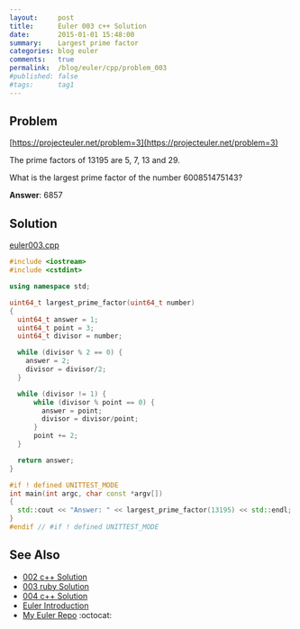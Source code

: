 ```yaml
---
layout:     post
title:      Euler 003 c++ Solution
date:       2015-01-01 15:48:00
summary:    Largest prime factor
categories: blog euler
comments:   true
permalink:  /blog/euler/cpp/problem_003
#published: false
#tags:      tag1
---
```


## Problem

[https://projecteuler.net/problem=3](https://projecteuler.net/problem=3)

The prime factors of 13195 are 5, 7, 13 and 29.

What is the largest prime factor of the number 600851475143?

**Answer**:  6857

## Solution

[euler003.cpp](https://github.com/tvarley/euler/blob/master/cpp/src/euler003.cpp)

```cpp
#include <iostream>
#include <cstdint>

using namespace std;

uint64_t largest_prime_factor(uint64_t number)
{
  uint64_t answer = 1;
  uint64_t point = 3;
  uint64_t divisor = number;

  while (divisor % 2 == 0) {
    answer = 2;
    divisor = divisor/2;
  }

  while (divisor != 1) {
      while (divisor % point == 0) {
        answer = point;
        divisor = divisor/point;
      }
      point += 2;
  }

  return answer;
}

#if ! defined UNITTEST_MODE
int main(int argc, char const *argv[])
{
  std::cout << "Answer: " << largest_prime_factor(13195) << std::endl;
}
#endif // #if ! defined UNITTEST_MODE

```

## See Also
* [002 c++ Solution]({{site.baseurl}}/blog/euler/cpp/problem_002)
* [003 ruby Solution]({{site.baseurl}}/blog/euler/ruby/problem_003)
* [004 c++ Solution]({{site.baseurl}}/blog/euler/cpp/problem_004)
* [Euler Introduction]({{site.baseurl}}/blog/euler/introduction)
* [My Euler Repo](https://github.com/tvarley/euler) :octocat:
